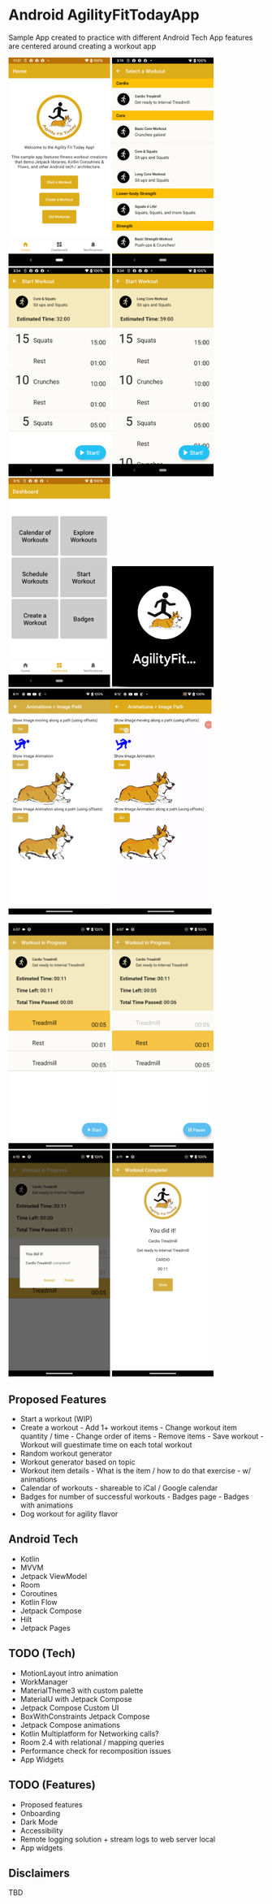 # Android AgilityFitTodayApp
Sample App created to practice with different Android Tech
App features are centered around creating a workout app

<img src="./Screenshots/home.png" width="200"/> <img src="./Screenshots/select_workout.png" width="200"/> <img src="./Screenshots/start_workout.png" width="200"/> <img src="./Screenshots/start_workout_long.png" width="200"/> <img src="./Screenshots/dashboard.png" width="200"/> <img src="./Screenshots/app_icon.png" width="200"/> <img src="./Screenshots/experiments/animation_tests.png" width="200"/><img src="./Screenshots/experiments/animation_test.gif" width="200"/>

<img src="./Screenshots/execute_workout_example_1.png" width="200"/> <img src="./Screenshots/execute_workout_example_2.png" width="200"/> <img src="./Screenshots/execute_workout_example_3.png" width="200"/> <img src="./Screenshots/finish_workout.png" width="200"/>

## Proposed Features

- Start a workout (WIP)
- Create a workout
        - Add 1+ workout items
        - Change workout item quantity / time
        - Change order of items
        - Remove items
        - Save workout
        - Workout will guestimate time on each total workout
- Random workout generator
- Workout generator based on topic
- Workout item details
        - What is the item / how to do that exercise
        - w/ animations
- Calendar of workouts
        - shareable to iCal / Google calendar
- Badges for number of successful workouts
        - Badges page
        - Badges with animations
- Dog workout for agility flavor

## Android Tech
* Kotlin
* MVVM
* Jetpack ViewModel
* Room
* Coroutines
* Kotlin Flow
* Jetpack Compose
* Hilt 
* Jetpack Pages

## TODO (Tech)
* MotionLayout intro animation
* WorkManager
* MaterialTheme3 with custom palette
* MaterialU with Jetpack Compose
* Jetpack Compose Custom UI
* BoxWithConstraints Jetpack Compose
* Jetpack Compose animations
* Kotlin Multiplatform for Networking calls?
* Room 2.4 with relational / mapping queries
* Performance check for recomposition issues
* App Widgets

## TODO (Features)
* Proposed features
* Onboarding
* Dark Mode
* Accessibility
* Remote logging solution + stream logs to web server local
* App widgets

## Disclaimers
TBD
